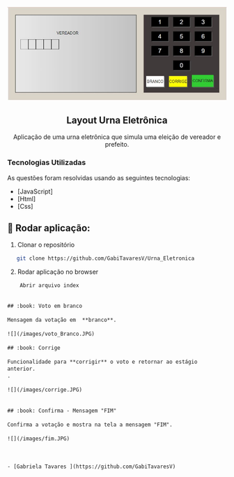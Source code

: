 <!-- PROJECT LOGO -->

![](/images/Urna.JPG)
<br />

<p align="center">
  <h2 align="center">Layout Urna Eletrônica</h2>

  <p align="center">
    Aplicação de uma urna eletrônica que simula uma eleição de vereador e prefeito.
    <br />
  </p>
</p>

<!-- ABOUT THE PROJECT -->

### Tecnologias Utilizadas

As questões foram resolvidas usando as seguintes tecnologias:

- [JavaScript]
- [Html]
- [Css]


## :notebook_with_decorative_cover: Rodar aplicação:

1. Clonar o repositório

```sh
   git clone https://github.com/GabiTavaresV/Urna_Eletronica
```

2. Rodar aplicação no browser

```sh
    Abrir arquivo index
```

```

## :book: Voto em branco 

Mensagem da votação em  **branco**.

![](/images/voto_Branco.JPG)

## :book: Corrige

Funcionalidade para **corrigir** o voto e retornar ao estágio anterior.
.

![](/images/corrige.JPG)


## :book: Confirma - Mensagem "FIM"

Confirma a votação e mostra na tela a mensagem "FIM".

![](/images/fim.JPG)



- [Gabriela Tavares ](https://github.com/GabiTavaresV)